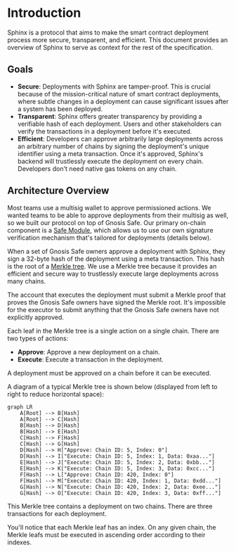 # Introduction

Sphinx is a protocol that aims to make the smart contract deployment process more secure, transparent, and efficient. This document provides an overview of Sphinx to serve as context for the rest of the specification.

## Goals

* **Secure**: Deployments with Sphinx are tamper-proof. This is crucial because of the mission-critical nature of smart contract deployments, where subtle changes in a deployment can cause significant issues after a system has been deployed.
* **Transparent**: Sphinx offers greater transparency by providing a verifiable hash of each deployment. Users and other stakeholders can verify the transactions in a deployment before it's executed.
* **Efficient**: Developers can approve arbitrarily large deployments across an arbitrary number of chains by signing the deployment's unique identifier using a meta transaction. Once it's approved, Sphinx's backend will trustlessly execute the deployment on every chain. Developers don't need native gas tokens on any chain.

## Architecture Overview

Most teams use a multisig wallet to approve permissioned actions. We wanted teams to be able to approve deployments from their multisig as well, so we built our protocol on top of Gnosis Safe. Our primary on-chain component is a [Safe Module](TODO(end)), which allows us to use our own signature verification mechanism that's tailored for deployments (details below).

When a set of Gnosis Safe owners approve a deployment with Sphinx, they sign a 32-byte hash of the deployment using a meta transaction. This hash is the root of a [Merkle tree](TODO(end)). We use a Merkle tree because it provides an efficient and secure way to trustlessly execute large deployments across many chains.

The account that executes the deployment must submit a Merkle proof that proves the Gnosis Safe owners have signed the Merkle root. It's impossible for the executor to submit anything that the Gnosis Safe owners have not explicitly approved.

Each leaf in the Merkle tree is a single action on a single chain. There are two types of actions:
- **Approve**: Approve a new deployment on a chain.
- **Execute**: Execute a transaction in the deployment.

A deployment must be approved on a chain before it can be executed.

A diagram of a typical Merkle tree is shown below (displayed from left to right to reduce horizontal space):

```mermaid
graph LR
    A[Root] --> B[Hash]
    A[Root] --> C[Hash]
    B[Hash] --> D[Hash]
    B[Hash] --> E[Hash]
    C[Hash] --> F[Hash]
    C[Hash] --> G[Hash]
    D[Hash] --> H["Approve: Chain ID: 5, Index: 0"]
    D[Hash] --> I["Execute: Chain ID: 5, Index: 1, Data: 0xaa..."]
    E[Hash] --> J["Execute: Chain ID: 5, Index: 2, Data: 0xbb..."]
    E[Hash] --> K["Execute: Chain ID: 5, Index: 3, Data: 0xcc..."]
    F[Hash] --> L["Approve: Chain ID: 420, Index: 0"]
    F[Hash] --> M["Execute: Chain ID: 420, Index: 1, Data: 0xdd..."]
    G[Hash] --> N["Execute: Chain ID: 420, Index: 2, Data: 0xee..."]
    G[Hash] --> O["Execute: Chain ID: 420, Index: 3, Data: 0xff..."]
```

This Merkle tree contains a deployment on two chains. There are three transactions for each deployment.

You'll notice that each Merkle leaf has an index. On any given chain, the Merkle leafs must be executed in ascending order according to their indexes.
